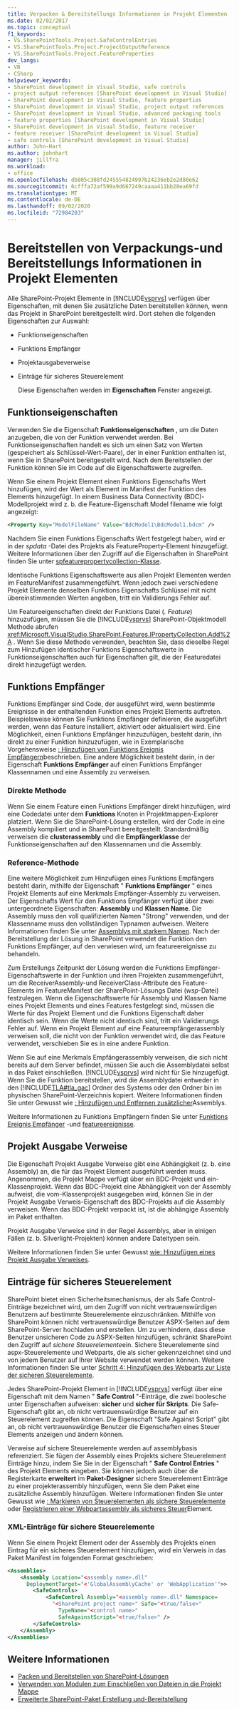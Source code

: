 ```yaml
---
title: Verpacken & Bereitstellungs Informationen in Projekt Elementen
ms.date: 02/02/2017
ms.topic: conceptual
f1_keywords:
- VS.SharePointTools.Project.SafeControlEntries
- VS.SharePointTools.Project.ProjectOutputReference
- VS.SharePointTools.Project.FeatureProperties
dev_langs:
- VB
- CSharp
helpviewer_keywords:
- SharePoint development in Visual Studio, safe controls
- project output references [SharePoint development in Visual Studio]
- SharePoint development in Visual Studio, feature properties
- SharePoint development in Visual Studio, project output references
- SharePoint development in Visual Studio, advanced packaging tools
- feature properties [SharePoint development in Visual Studio]
- SharePoint development in Visual Studio, feature receiver
- feature receiver [SharePoint development in Visual Studio]
- safe controls [SharePoint development in Visual Studio]
author: John-Hart
ms.author: johnhart
manager: jillfra
ms.workload:
- office
ms.openlocfilehash: db805c308fd245554824997b24236eb2e2d80e62
ms.sourcegitcommit: 6cfffa72af599a9d667249caaaa411bb28ea69fd
ms.translationtype: MT
ms.contentlocale: de-DE
ms.lasthandoff: 09/02/2020
ms.locfileid: "72984203"
---
```

# <a name="provide-packaging-and-deployment-information-in-project-items"></a>Bereitstellen von Verpackungs-und Bereitstellungs Informationen in Projekt Elementen
  Alle SharePoint-Projekt Elemente in [!INCLUDE[vsprvs](../sharepoint/includes/vsprvs-md.md)] verfügen über Eigenschaften, mit denen Sie zusätzliche Daten bereitstellen können, wenn das Projekt in SharePoint bereitgestellt wird. Dort stehen die folgenden Eigenschaften zur Auswahl:

- Funktionseigenschaften

- Funktions Empfänger

- Projektausgabeverweise

- Einträge für sicheres Steuerelement

  Diese Eigenschaften werden im **Eigenschaften** Fenster angezeigt.

## <a name="feature-properties"></a>Funktionseigenschaften
 Verwenden Sie die Eigenschaft **Funktionseigenschaften** , um die Daten anzugeben, die von der Funktion verwendet werden. Bei Funktionseigenschaften handelt es sich um einen Satz von Werten (gespeichert als Schlüssel-Wert-Paare), der in einer Funktion enthalten ist, wenn Sie in SharePoint bereitgestellt wird. Nach dem Bereitstellen der Funktion können Sie im Code auf die Eigenschaftswerte zugreifen.

 Wenn Sie einem Projekt Element einen Funktions Eigenschafts Wert hinzufügen, wird der Wert als Element im Manifest der Funktion des Elements hinzugefügt. In einem Business Data Connectivity (BDC)-Modellprojekt wird z. b. die Feature-Eigenschaft Model filename wie folgt angezeigt:

```xml
<Property Key="ModelFileName" Value="BdcModel1\BdcModel1.bdcm" />
```

 Nachdem Sie einen Funktions Eigenschafts Wert festgelegt haben, wird er in der *spdata* -Datei des Projekts als FeatureProperty-Element hinzugefügt. Weitere Informationen über den Zugriff auf die Eigenschaften in SharePoint finden Sie unter [spfeaturepropertycollection-Klasse](/previous-versions/office/sharepoint-server/ms461895(v=office.15)).

 Identische Funktions Eigenschaftswerte aus allen Projekt Elementen werden im FeatureManifest zusammengeführt. Wenn jedoch zwei verschiedene Projekt Elemente denselben Funktions Eigenschafts Schlüssel mit nicht übereinstimmenden Werten angeben, tritt ein Validierungs Fehler auf.

 Um Featureeigenschaften direkt der Funktions Datei (*. Feature*) hinzuzufügen, müssen Sie die [!INCLUDE[vsprvs](../sharepoint/includes/vsprvs-md.md)] SharePoint-Objektmodell Methode abrufen <xref:Microsoft.VisualStudio.SharePoint.Features.IPropertyCollection.Add%2A> . Wenn Sie diese Methode verwenden, beachten Sie, dass dieselbe Regel zum Hinzufügen identischer Funktions Eigenschaftswerte in Funktionseigenschaften auch für Eigenschaften gilt, die der Featuredatei direkt hinzugefügt werden.

## <a name="feature-receiver"></a>Funktions Empfänger
 Funktions Empfänger sind Code, der ausgeführt wird, wenn bestimmte Ereignisse in der enthaltenden Funktion eines Projekt Elements auftreten. Beispielsweise können Sie Funktions Empfänger definieren, die ausgeführt werden, wenn das Feature installiert, aktiviert oder aktualisiert wird. Eine Möglichkeit, einen Funktions Empfänger hinzuzufügen, besteht darin, ihn direkt zu einer Funktion hinzuzufügen, wie in Exemplarische Vorgehensweise [: Hinzufügen von Funktions Ereignis Empfängern](../sharepoint/walkthrough-add-feature-event-receivers.md)beschrieben. Eine andere Möglichkeit besteht darin, in der Eigenschaft **Funktions Empfänger** auf einen Funktions Empfänger Klassennamen und eine Assembly zu verweisen.

### <a name="direct-method"></a>Direkte Methode
 Wenn Sie einem Feature einen Funktions Empfänger direkt hinzufügen, wird eine Codedatei unter dem **Funktions** Knoten in Projektmappen-Explorer platziert. Wenn Sie die SharePoint-Lösung erstellen, wird der Code in eine Assembly kompiliert und in SharePoint bereitgestellt. Standardmäßig verweisen die **clusterassembly** und die **Empfängerklasse** der Funktionseigenschaften auf den Klassennamen und die Assembly.

### <a name="reference-method"></a>Reference-Methode
 Eine weitere Möglichkeit zum Hinzufügen eines Funktions Empfängers besteht darin, mithilfe der Eigenschaft " **Funktions Empfänger** " eines Projekt Elements auf eine Merkmals Empfänger-Assembly zu verweisen. Der Eigenschafts Wert für den Funktions Empfänger verfügt über zwei untergeordnete Eigenschaften: **Assembly** und **Klassen Name**. Die Assembly muss den voll qualifizierten Namen "Strong" verwenden, und der Klassenname muss den vollständigen Typnamen aufweisen. Weitere Informationen finden Sie unter [Assemblys mit starkem Namen](/previous-versions/dotnet/netframework-4.0/wd40t7ad(v=vs.100)). Nach der Bereitstellung der Lösung in SharePoint verwendet die Funktion den Funktions Empfänger, auf den verwiesen wird, um featureereignisse zu behandeln.

 Zum Erstellungs Zeitpunkt der Lösung werden die Funktions Empfänger-Eigenschaftswerte in der Funktion und ihren Projekten zusammengeführt, um die ReceiverAssembly-und ReceiverClass-Attribute des Feature-Elements im FeatureManifest der SharePoint-Lösungs Datei (*wsp*-Datei) festzulegen. Wenn die Eigenschaftswerte für Assembly und Klassen Name eines Projekt Elements und eines Features festgelegt sind, müssen die Werte für das Projekt Element und die Funktions Eigenschaft daher identisch sein. Wenn die Werte nicht identisch sind, tritt ein Validierungs Fehler auf. Wenn ein Projekt Element auf eine Featureempfängerassembly verweisen soll, die nicht von der Funktion verwendet wird, die das Feature verwendet, verschieben Sie es in eine andere Funktion.

 Wenn Sie auf eine Merkmals Empfängerassembly verweisen, die sich nicht bereits auf dem Server befindet, müssen Sie auch die Assemblydatei selbst in das Paket einschließen. [!INCLUDE[vsprvs](../sharepoint/includes/vsprvs-md.md)] wird nicht für Sie hinzugefügt. Wenn Sie die Funktion bereitstellen, wird die Assemblydatei entweder in den [!INCLUDE[TLA#tla_gac](../sharepoint/includes/tlasharptla-gac-md.md)] Ordner des Systems oder den Ordner bin im physischen SharePoint-Verzeichnis kopiert. Weitere Informationen finden Sie unter Gewusst wie [: Hinzufügen und Entfernen zusätzlicher](../sharepoint/how-to-add-and-remove-additional-assemblies.md)Assemblys.

 Weitere Informationen zu Funktions Empfängern finden Sie unter [Funktions Ereignis Empfänger](/previous-versions/office/developer/sharepoint-2007/bb862634(v=office.12)) -und [featureereignisse](/previous-versions/office/developer/sharepoint-2010/ms469501(v=office.14)).

## <a name="project-output-references"></a>Projekt Ausgabe Verweise
 Die Eigenschaft Projekt Ausgabe Verweise gibt eine Abhängigkeit (z. b. eine Assembly) an, die für das Projekt Element ausgeführt werden muss. Angenommen, die Projekt Mappe verfügt über ein BDC-Projekt und ein-Klassenprojekt. Wenn das BDC-Projekt eine Abhängigkeit von der Assembly aufweist, die vom-Klassenprojekt ausgegeben wird, können Sie in der Projekt Ausgabe Verweis-Eigenschaft des BDC-Projekts auf die Assembly verweisen. Wenn das BDC-Projekt verpackt ist, ist die abhängige Assembly im Paket enthalten.

 Projekt Ausgabe Verweise sind in der Regel Assemblys, aber in einigen Fällen (z. b. Silverlight-Projekten) können andere Dateitypen sein.

 Weitere Informationen finden Sie unter Gewusst [wie: Hinzufügen eines Projekt Ausgabe Verweises](../sharepoint/how-to-add-a-project-output-reference.md).

## <a name="safe-control-entries"></a>Einträge für sicheres Steuerelement
 SharePoint bietet einen Sicherheitsmechanismus, der als Safe Control-Einträge bezeichnet wird, um den Zugriff von nicht vertrauenswürdigen Benutzern auf bestimmte Steuerelemente einzuschränken. Mithilfe von SharePoint können nicht vertrauenswürdige Benutzer ASPX-Seiten auf dem SharePoint-Server hochladen und erstellen. Um zu verhindern, dass diese Benutzer unsicheren Code zu ASPX-Seiten hinzufügen, schränkt SharePoint den Zugriff auf *sichere Steuerelemente*ein. Sichere Steuerelemente sind aspx-Steuerelemente und Webparts, die als sicher gekennzeichnet sind und von jedem Benutzer auf Ihrer Website verwendet werden können. Weitere Informationen finden Sie unter [Schritt 4: Hinzufügen des Webparts zur Liste der sicheren Steuerelemente](/previous-versions/office/developer/sharepoint-2007/ms581321(v=office.12)).

 Jedes SharePoint-Projekt Element in [!INCLUDE[vsprvs](../sharepoint/includes/vsprvs-md.md)] verfügt über eine Eigenschaft mit dem Namen " **Safe Control** "-Einträge, die zwei boolesche unter Eigenschaften aufweisen: **sicher** und **sicher für Skripts**. Die Safe-Eigenschaft gibt an, ob nicht vertrauenswürdige Benutzer auf ein Steuerelement zugreifen können. Die Eigenschaft "Safe Against Script" gibt an, ob nicht vertrauenswürdige Benutzer die Eigenschaften eines Steuer Elements anzeigen und ändern können.

 Verweise auf sichere Steuerelemente werden auf assemblybasis referenziert. Sie fügen der Assembly eines Projekts sichere Steuerelement Einträge hinzu, indem Sie Sie in der Eigenschaft " **Safe Control Entries** " des Projekt Elements eingeben. Sie können jedoch auch über die Registerkarte **erweitert** im **Paket-Designer** sichere Steuerelement Einträge zu einer projekterassembly hinzufügen, wenn Sie dem Paket eine zusätzliche Assembly hinzufügen. Weitere Informationen finden Sie unter Gewusst wie [: Markieren von Steuerelementen als sichere Steuerelemente](../sharepoint/how-to-mark-controls-as-safe-controls.md) oder [Registrieren einer Webpartassembly als sicheres Steuer](/previous-versions/office/developer/sharepoint2003/dd587360(v=office.11))Element.

### <a name="xml-entries-for-safe-controls"></a>XML-Einträge für sichere Steuerelemente
 Wenn Sie einem Projekt Element oder der Assembly des Projekts einen Eintrag für ein sicheres Steuerelement hinzufügen, wird ein Verweis in das Paket Manifest im folgenden Format geschrieben:

```xml
<Assemblies>
    <Assembly Location="<assembly name>.dll"
      DeploymentTarget="<'GlobalAssemblyCache' or 'WebApplication'">>
        <SafeControls>
            <SafeControl Assembly="<assembly name>.dll" Namespace=
              "<SharePoint project name>" Safe="<true/false>"
                TypeName="<control name>"
                SafeAgainstScript="<true/false>" />
        </SafeControls>
    </Assembly>
</Assemblies>
```

## <a name="see-also"></a>Weitere Informationen
- [Packen und Bereitstellen von SharePoint-Lösungen](../sharepoint/packaging-and-deploying-sharepoint-solutions.md)
- [Verwenden von Modulen zum Einschließen von Dateien in die Projekt Mappe](../sharepoint/using-modules-to-include-files-in-the-solution.md)
- [Erweiterte SharePoint-Paket Erstellung und-Bereitstellung](../sharepoint/extending-sharepoint-packaging-and-deployment.md)
